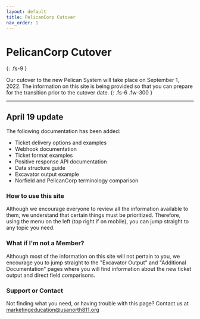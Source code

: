 ```yaml
---
layout: default
title: PelicanCorp Cutover
nav_order: 1
---
```


# PelicanCorp Cutover
{: .fs-9 }

Our cutover to the new Pelican System will take place on September 1, 2022. The information on this site is being provided so that you can prepare for the transition prior to the cutover date.
{: .fs-6 .fw-300 }

---
## April 19 update

The following documentation has been added:
- Ticket delivery options and examples
- Webhook documentation  
- Ticket format examples
- Positive response API documentation
- Data structure guide
- Excavator output example
- Norfield and PelicanCorp terminology comparison


<span style="display:none">Underground Service Alert of Northern California and Nevada has partnered with PelicanCorp to create an industry leading notification service, enabling us to provide an intuitive and streamlined process while more efficiently handling rising ticket volumes. Our new partnership with PelicanCorp significantly improves our ability to implement leading technologies that will enhance stakeholder education and reduce damages in California and Nevada. Hosted by PelicanCorp in a high-availability cloud environment, this new solution manages all notification tickets from any location, at any time, by leveraging advanced web and mobile-based technologies.</span>

### How to use this site
Although we encourage everyone to review all the information available to them, we understand that certain things must be prioritized. Therefore, using the menu on the left (top right if on mobile), you can jump straight to any topic you need. 

### What if I'm not a Member?
Although most of the information on this site will not pertain to you, we encourage you to jump straight to the "Excavator Output" and "Additional Documentation" pages where you will find information about the new ticket output and direct field comparisons.

### Support or Contact

Not finding what you need, or having trouble with this page? Contact us at <a href="mailto:marketingeducation@usanorth811.org?bcc=caleb.woods@usanorth811.org&subject=PelicanCorp%20Documentation%20Help">marketingeducation@usanorth811.org</a>
